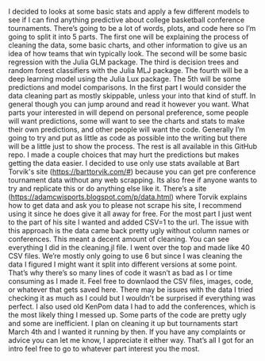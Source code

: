 I decided to looks at some basic stats and apply a few different models to see if I can find anything predictive about college basketball conference tournaments. There’s going to be a lot of words, plots, and code here so I’m going to split it into 5 parts. The first one will be explaining the process of cleaning the data, some basic charts, and other information to give us an idea of how teams that win typically look. The second will be some basic regression with the Julia GLM package. The third is decision trees and random forest classifiers with the Julia MLJ package. The fourth will be a deep learning model using the Julia Lux package. The 5th will be some predictions and model comparisons.
In the first part I would consider the data cleaning part as mostly skippable, unless your into that kind of stuff. In general though you can jump around and read it however you want. What parts your interested in will depend on personal preference, some people will want predictions, some will want to see the charts and stats to make their own predictions, and other people will want the code. Generally I’m going to try and put as little as code as possible into the writing but there will be a little just to show the process. The rest is all available in this GitHub repo.
 I made a couple choices that may hurt the predictions but makes getting the data easier. I decided to use only use stats available at Bart Torvik's site (https://barttorvik.com/#) because you can get pre conference tournament data without any web scrapping. Its also free if anyone wants to try and replicate this or do anything else like it. There’s a site (https://adamcwisports.blogspot.com/p/data.html) where Torvik explains how to get data and ask you to please not scrape his site, I recommend using it since he does give it all away for free. For the most part I just went to the part of his site I wanted and added CSV=1 to the url. The issue with this approach is the data came back pretty ugly without column names or conferences. This meant a decent amount of cleaning. You can see everything I did in the cleaning.jl file. I went over the top and made like 40 CSV files. We’re mostly only going to use 6 but since I was cleaning the data I figured I might want it split into different versions at some point. That’s why there’s so many lines of code it wasn’t as bad as I or time consuming as I made it. Feel free to downlaod the CSV files, images, code, or whatever that gets saved here.
There may be issues with the data I tried checking it as much as I could but I wouldn't be surprised if everything was perfect. I also used old KenPom data I had to add the conferences, which is the most likely thing I messed up. Some parts of the code are pretty ugly and some are inefficient. I plan on cleaning it up but tournaments start March 4th and I wanted it running by then. If you have any complaints or advice you can let me know, I appreciate it either way. That’s all I got for an intro feel free to go to whatever part interest you the most.

